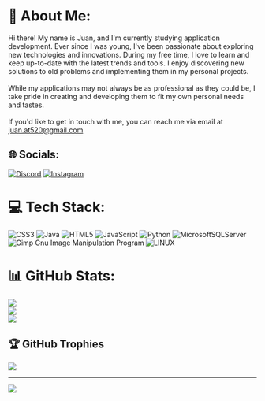 # 💫 About Me:
Hi there! My name is Juan, and I'm currently studying application development. Ever since I was young, I've been passionate about exploring new technologies and innovations. During my free time, I love to learn and keep up-to-date with the latest trends and tools. I enjoy discovering new solutions to old problems and implementing them in my personal projects.<br><br>While my applications may not always be as professional as they could be, I take pride in creating and developing them to fit my own personal needs and tastes.<br><br>If you'd like to get in touch with me, you can reach me via email at juan.at520@gmail.com


## 🌐 Socials:
[![Discord](https://img.shields.io/badge/Discord-%237289DA.svg?logo=discord&logoColor=white)](https://discord.gg/JuanAT520#8156) [![Instagram](https://img.shields.io/badge/Instagram-%23E4405F.svg?logo=Instagram&logoColor=white)](https://instagram.com/juan.at10) 

# 💻 Tech Stack:
![CSS3](https://img.shields.io/badge/css3-%231572B6.svg?style=for-the-badge&logo=css3&logoColor=white) ![Java](https://img.shields.io/badge/java-%23ED8B00.svg?style=for-the-badge&logo=java&logoColor=white) ![HTML5](https://img.shields.io/badge/html5-%23E34F26.svg?style=for-the-badge&logo=html5&logoColor=white) ![JavaScript](https://img.shields.io/badge/javascript-%23323330.svg?style=for-the-badge&logo=javascript&logoColor=%23F7DF1E) ![Python](https://img.shields.io/badge/python-3670A0?style=for-the-badge&logo=python&logoColor=ffdd54) ![MicrosoftSQLServer](https://img.shields.io/badge/Microsoft%20SQL%20Sever-CC2927?style=for-the-badge&logo=microsoft%20sql%20server&logoColor=white) ![Gimp Gnu Image Manipulation Program](https://img.shields.io/badge/Gimp-657D8B?style=for-the-badge&logo=gimp&logoColor=FFFFFF) ![LINUX](https://img.shields.io/badge/Linux-FCC624?style=for-the-badge&logo=linux&logoColor=black)
# 📊 GitHub Stats:
![](https://github-readme-stats.vercel.app/api?username=juanAT520&theme=city_light&hide_border=false&include_all_commits=false&count_private=false)<br/>
![](https://github-readme-streak-stats.herokuapp.com/?user=juanAT520&theme=city_light&hide_border=false)<br/>
![](https://github-readme-stats.vercel.app/api/top-langs/?username=juanAT520&theme=city_light&hide_border=false&include_all_commits=false&count_private=false&layout=compact)

## 🏆 GitHub Trophies
![](https://github-profile-trophy.vercel.app/?username=juanAT520&theme=algolia&no-frame=false&no-bg=true&margin-w=4)

---
[![](https://visitcount.itsvg.in/api?id=juanAT520&icon=6&color=12)](https://visitcount.itsvg.in)
